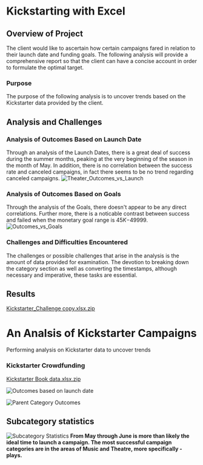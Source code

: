 # Kickstarting with Excel

## Overview of Project
The client would like to ascertain how certain campaigns fared in relation to their launch date and funding goals. The following analysis will provide a comprehensive report so that the client can have a concise account in order to formulate the optimal target.
### Purpose
The purpose of the following analysis is to uncover trends based on the Kickstarter data provided by the client.
## Analysis and Challenges

### Analysis of Outcomes Based on Launch Date
Through an analysis of the Launch Dates, there is a great deal of success during the summer months, peaking at the very beginning of the season in the month of May. In addition, there is no correlation between the success rate and canceled campaigns, in fact there seems to be no trend regarding canceled campaigns.
![Theater_Outcomes_vs_Launch](https://user-images.githubusercontent.com/100239100/156942696-a31fb9b7-d9df-4771-b89e-96704133a505.png)

### Analysis of Outcomes Based on Goals
Through the analysis of the Goals, there doesn't appear to be any direct correlations. Further more, there is a noticable contrast between success and failed when the monetary goal range is $45K-$49999.
![Outcomes_vs_Goals](https://user-images.githubusercontent.com/100239100/156942669-8f879896-1929-4aa7-b21f-e2ca409d9c9c.png)

### Challenges and Difficulties Encountered
The challenges or possible challenges that arise in the analysis is the amount of data provided for examination. The devotion to breaking down the category section as well as converting the timestamps, although necessary and imperative, these tasks are essential.
## Results
[Kickstarter_Challenge copy.xlsx.zip](https://github.com/DarrenGLDad/Kickstarter-analysis/files/8238485/Kickstarter_Challenge.copy.xlsx.zip)



# An Analsis of Kickstarter Campaigns
Performing analysis on Kickstarter data to uncover trends
### Kickstarter Crowdfunding 
[Kickstarter Book data.xlsx.zip](https://github.com/DarrenGLDad/Kickstarter-analysis/files/8181749/Kickstarter.Book.data.xlsx.zip)

![Outcomes based on launch date](https://user-images.githubusercontent.com/100239100/156664032-7dbbca9e-a43e-484a-8170-4cebae39afe7.png)

![Parent Category Outcomes](https://user-images.githubusercontent.com/100239100/156664661-f86a7a3a-1e42-4992-a033-cc0bbff84cc7.png)
## Subcategory statistics
![Subcategory Statistics](https://user-images.githubusercontent.com/100239100/156664703-3e6008c7-2dfc-4e26-9e42-f7f88330a43a.png)
**From May through June is more than likely the ideal time to launch a campaign. The most successful campaign categories are in the areas of Music and Theatre, more specifically -plays.**
